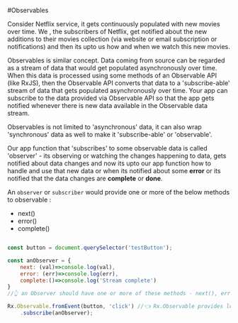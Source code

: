 #Observables



Consider Netflix service, it gets continuously populated with new movies over time. We , the  subscribers of Netflix, get notified about the new additions to their movies collection (via website or email subscription or notifications) and then its upto us how and when we watch this new movies. 

Observables is similar concept.
Data coming from source can be regarded as a stream of data that would get populated asynchronously over time. When this data is processed using some methods of an Observable API (like RxJS), then the Observable API converts that data to a 'subscribe-able' stream of data that gets populated asynchronously over time. Your app can subscribe to the data provided via Observable API so that the app gets notified whenever there is new data available in the Observable data stream.


Observables is not limited to 'asynchronous' data, it can also wrap 'synchronous' data as well to make it 'subscribe-able'  or 'observable'.

Our app function that 'subscribes' to some observable data is called 'observer' - its observing or watching the changes happening to data, gets notified about data changes and now its upto our app function how to handle and use that new data or when its notified about some **error** or its notified that the data changes are **complete** or **done**. 

An `observer` or `subscriber` would provide one or more of the below methods to observable :

* next()
* error()
* complete()


```js

const button = document.querySelector('testButton');

const anObserver = {
    next: (val)=>console.log(val),
    error: (err)=>console.log(err),
    complete:()=>console.log('Stream complete')
}
//👆 an Observer should have one or more of these methods - next(), error(), complete()

Rx.Observable.fromEvent(button, 'click') //👈 Rx.Observable provides lot of such methods like fromEvent to create an Observable from an event or data fetch or any async action
    .subscribe(anObserver);
    
```


